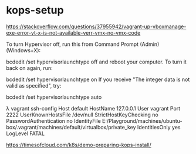 # kops-setup

https://stackoverflow.com/questions/37955942/vagrant-up-vboxmanage-exe-error-vt-x-is-not-available-verr-vmx-no-vmx-code

To turn Hypervisor off, run this from Command Prompt (Admin) (Windows+X):

bcdedit /set hypervisorlaunchtype off
and reboot your computer. To turn it back on again, run:

bcdedit /set hypervisorlaunchtype on
If you receive "The integer data is not valid as specified", try:

bcdedit /set hypervisorlaunchtype auto

λ vagrant ssh-config
Host default
  HostName 127.0.0.1
  User vagrant
  Port 2222
  UserKnownHostsFile /dev/null
  StrictHostKeyChecking no
  PasswordAuthentication no
  IdentityFile E:/Playground/machines/ubuntu-box/.vagrant/machines/default/virtualbox/private_key
  IdentitiesOnly yes
  LogLevel FATAL


https://timesofcloud.com/k8s/demo-preparing-kops-install/
